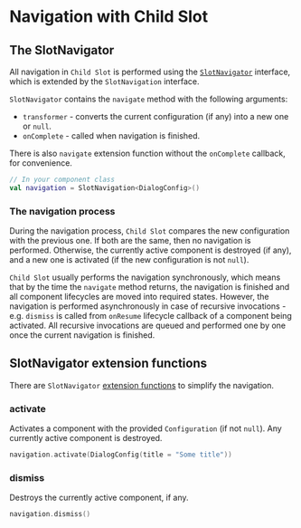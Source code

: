 # Navigation with Child Slot

## The SlotNavigator

All navigation in `Child Slot` is performed using the [`SlotNavigator`](https://github.com/arkivanov/Decompose/blob/master/decompose/src/commonMain/kotlin/com/arkivanov/decompose/router/slot/SlotNavigator.kt) interface, which is extended by the `SlotNavigation` interface. 

`SlotNavigator` contains the `navigate` method with the following arguments:

- `transformer` - converts the current configuration (if any) into a new one or `null`.
- `onComplete` - called when navigation is finished.

There is also `navigate` extension function without the `onComplete` callback, for convenience.

```kotlin title="Creating the navigation"
// In your component class
val navigation = SlotNavigation<DialogConfig>()
```

### The navigation process

During the navigation process, `Child Slot` compares the new configuration with the previous one. If both are the same, then no navigation is performed. Otherwise, the currently active component is destroyed (if any), and a new one is activated (if the new configuration is not `null`).  

`Child Slot` usually performs the navigation synchronously, which means that by the time the `navigate` method returns, the navigation is finished and all component lifecycles are moved into required states. However, the navigation is performed asynchronously in case of recursive invocations - e.g. `dismiss` is called from `onResume` lifecycle callback of a component being activated. All recursive invocations are queued and performed one by one once the current navigation is finished.

## SlotNavigator extension functions

There are `SlotNavigator` [extension functions](https://github.com/arkivanov/Decompose/blob/master/decompose/src/commonMain/kotlin/com/arkivanov/decompose/router/slot/SlotNavigatorExt.kt) to simplify the navigation.

### activate

Activates a component with the provided `Configuration` (if not `null`). Any currently active component is destroyed.

```kotlin
navigation.activate(DialogConfig(title = "Some title"))
```

### dismiss

Destroys the currently active component, if any.

```kotlin
navigation.dismiss()
```
